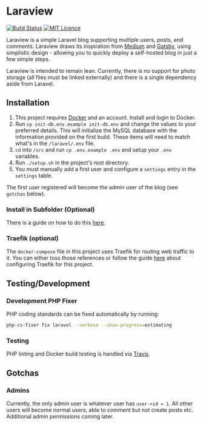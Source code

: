 # Laraview

[![Build Status](https://travis-ci.org/Justintime50/laraview.svg?branch=master)](https://travis-ci.org/Justintime50/laraview)
[![MIT Licence](https://badges.frapsoft.com/os/mit/mit.svg?v=103)](https://opensource.org/licenses/mit-license.php)

Laraview is a simple Laravel blog supporting multiple users, posts, and comments. Laraview draws its inspiration from [Medium](https://medium.com) and [Gatsby](https://www.gatsbyjs.org), using simplistic design - allowing you to quickly deploy a self-hosted blog in just a few simple steps.

Laraview is intended to remain lean. Currently, there is no support for photo storage (all files must be linked externally) and there is a single dependency aside from Laravel.

## Installation

1) This project requires [Docker](https://www.docker.com/products/docker-desktop) and an account. Install and login to Docker.
2) Run `cp init-db.env.example init-db.env` and change the values to your preferred details. This will initialize the MySQL database with the information provided on the first build. These items will need to match what's in the `/laravel/.env` file.
3) `cd` into `/src` and run `cp .env.example .env` and setup your `.env` variables.
4) Run `./setup.sh` in the project's root directory.
5) You must manually add a first user and configure a `settings` entry in the `settings` table.

The first user registered will become the admin user of the blog (see `gotchas` below).

### Install in Subfolder (Optional)

There is a guide on how to do this [here](https://serversforhackers.com/c/nginx-php-in-subdirectory).

### Traefik (optional)

The `docker-compose` file in this project uses Traefik for routing web traffic to it. You can either toss those references or follow the guide [here](https://github.com/Justintime50/multisite-docker-server) about configuring Traefik for this project.

## Testing/Development

### Development PHP Fixer

PHP coding standards can be fixed automatically by running: 
```bash
php-cs-fixer fix laravel --verbose --show-progress=estimating
```

### Testing

PHP linting and Docker build testing is handled via [Travis](https://travis-ci.org/Justintime50/laraview).

## Gotchas

### Admins
Currently, the only admin user is whatever user has `user->id = 1`. All other users will become normal users, able to comment but not create posts etc. Additional admin permissions coming later.
